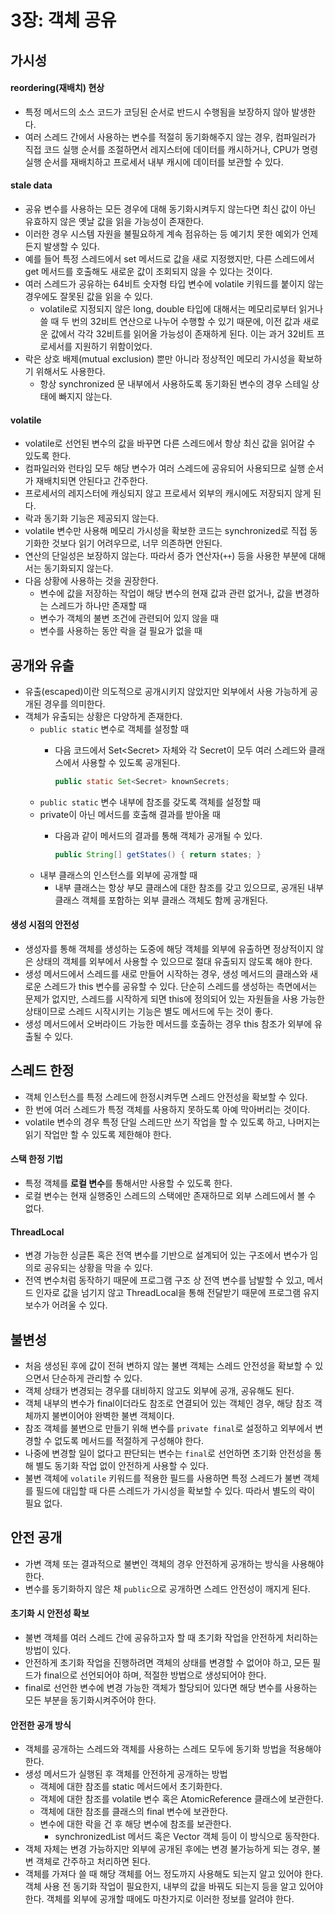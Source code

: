 # 3장: 객체 공유

## 가시성

#### reordering(재배치) 현상

* 특정 메서드의 소스 코드가 코딩된 순서로 반드시 수행됨을 보장하지 않아 발생한다.
* 여러 스레드 간에서 사용하는 변수를 적절히 동기화해주지 않는 경우, 컴파일러가 직접 코드 실행 순서를 조절하면서 레지스터에 데이터를 캐시하거나, CPU가 명령 실행 순서를 재배치하고 프로세서 내부 캐시에 데이터를 보관할 수 있다.

#### stale data

* 공유 변수를 사용하는 모든 경우에 대해 동기화시켜두지 않는다면 최신 값이 아닌 유효하지 않은 옛날 값을 읽을 가능성이 존재한다.
* 이러한 경우 시스템 자원을 불필요하게 계속 점유하는 등 예기치 못한 예외가 언제든지 발생할 수 있다.
* 예를 들어 특정 스레드에서 set 메서드로 값을 새로 지정했지만, 다른 스레드에서 get 메서드를 호출해도 새로운 값이 조회되지 않을 수 있다는 것이다.
* 여러 스레드가 공유하는 64비트 숫자형 타입 변수에 volatile 키워드를 붙이지 않는 경우에도 잘못된 값을 읽을 수 있다.
  * volatile로 지정되지 않은 long, double 타입에 대해서는 메모리로부터 읽거나 쓸 때 두 번의 32비트 연산으로 나누어 수행할 수 있기 때문에, 이전 값과 새로운 값에서 각각 32비트를 읽어올 가능성이 존재하게 된다. 이는 과거 32비트 프로세서를 지원하기 위함이었다.
* 락은 상호 배제(mutual exclusion) 뿐만 아니라 정상적인 메모리 가시성을 확보하기 위해서도 사용한다.
  * 항상 synchronized 문 내부에서 사용하도록 동기화된 변수의 경우 스테일 상태에 빠지지 않는다.

#### volatile

* volatile로 선언된 변수의 값을 바꾸면 다른 스레드에서 항상 최신 값을 읽어갈 수 있도록 한다.
* 컴파일러와 런타임 모두 해당 변수가 여러 스레드에 공유되어 사용되므로 실행 순서가 재배치되면 안된다고 간주한다.
* 프로세서의 레지스터에 캐싱되지 않고 프로세서 외부의 캐시에도 저장되지 않게 된다.
* 락과 동기화 기능은 제공되지 않는다.
* volatile 변수만 사용해 메모리 가시성을 확보한 코드는 synchronized로 직접 동기화한 것보다 읽기 어려우므로, 너무 의존하면 안된다.
* 연산의 단일성은 보장하지 않는다. 따라서 증가 연산자(`++`) 등을 사용한 부분에 대해서는 동기화되지 않는다.
* 다음 상황에 사용하는 것을 권장한다.
  * 변수에 값을 저장하는 작업이 해당 변수의 현재 값과 관련 없거나, 값을 변경하는 스레드가 하나만 존재할 때
  * 변수가 객체의 불변 조건에 관련되어 있지 않을 때
  * 변수를 사용하는 동안 락을 걸 필요가 없을 때

## 공개와 유출

* 유출(escaped)이란 의도적으로 공개시키지 않았지만 외부에서 사용 가능하게 공개된 경우를 의미한다.
* 객체가 유출되는 상황은 다양하게 존재한다.
  * &#x20;`public static` 변수로 객체를 설정할 때
    *   다음 코드에서 Set\<Secret> 자체와 각 Secret이 모두 여러 스레드와 클래스에서 사용할 수 있도록 공개된다.

        ```java
        public static Set<Secret> knownSecrets;
        ```
  * `public static` 변수 내부에 참조를 갖도록 객체를 설정할 때
  * private이 아닌 메서드를 호출해 결과를 받아올 때
    *   다음과 같이 메서드의 결과를 통해 객체가 공개될 수 있다.

        ```java
        public String[] getStates() { return states; }
        ```
  * 내부 클래스의 인스턴스를 외부에 공개할 때
    * 내부 클래스는 항상 부모 클래스에 대한 참조를 갖고 있으므로, 공개된 내부 클래스 객체를 포함하는 외부 클래스 객체도 함께 공개된다.

#### 생성 시점의 안전성

* 생성자를 통해 객체를 생성하는 도중에 해당 객체를 외부에 유출하면 정상적이지 않은 상태의 객체를 외부에서 사용할 수 있으므로 절대 유출되지 않도록 해야 한다.
* 생성 메서드에서 스레드를 새로 만들어 시작하는 경우, 생성 메서드의 클래스와 새로운 스레드가 this 변수를 공유할 수 있다. 단순히 스레드를 생성하는 측면에서는 문제가 없지만, 스레드를 시작하게 되면 this에 정의되어 있는 자원들을 사용 가능한 상태이므로 스레드 시작시키는 기능은 별도 메서드에 두는 것이 좋다.
* 생성 메서드에서 오버라이드 가능한 메서드를 호출하는 경우 this 참조가 외부에 유출될 수 있다.

## 스레드 한정

* 객체 인스턴스를 특정 스레드에 한정시켜두면 스레드 안전성을 확보할 수 있다.
* 한 번에 여러 스레드가 특정 객체를 사용하지 못하도록 아예 막아버리는 것이다.
* volatile 변수의 경우 특정 단일 스레드만 쓰기 작업을 할 수 있도록 하고, 나머지는 읽기 작업만 할 수 있도록 제한해야 한다.

#### 스택 한정 기법

* 특정 객체를 **로컬 변수**를 통해서만 사용할 수 있도록 한다.
* 로컬 변수는 현재 실행중인 스레드의 스택에만 존재하므로 외부 스레드에서 볼 수 없다.

#### ThreadLocal

* 변경 가능한 싱글톤 혹은 전역 변수를 기반으로 설계되어 있는 구조에서 변수가 임의로 공유되는 상황을 막을 수 있다.
* 전역 변수처럼 동작하기 때문에 프로그램 구조 상 전역 변수를 남발할 수 있고, 메서드 인자로 값을 넘기지 않고 ThreadLocal을 통해 전달받기 때문에 프로그램 유지보수가 어려울 수 있다.

## 불변성

* 처음 생성된 후에 값이 전혀 변하지 않는 불변 객체는 스레드 안전성을 확보할 수 있으면서 단순하게 관리할 수 있다.
* 객체 상태가 변경되는 경우를 대비하지 않고도 외부에 공개, 공유해도 된다.
* 객체 내부의 변수가 final이더라도 참조로 연결되어 있는 객체인 경우, 해당 참조 객체까지 불변이어야 완벽한 불변 객체이다.
* 참조 객체를 불변으로 만들기 위해 변수를 `private final`로 설정하고 외부에서 변경할 수 없도록 메서드를 적절하게 구성해야 한다.
* 나중에 변경할 일이 없다고 판단되는 변수는 `final`로 선언하면 초기화 안전성을 통해 별도 동기화 작업 없이 안전하게 사용할 수 있다.
* 불변 객체에 `volatile` 키워드를 적용한 필드를 사용하면 특정 스레드가 불변 객체를 필드에 대입할 때 다른 스레드가 가시성을 확보할 수 있다. 따라서 별도의 락이 필요 없다.

## 안전 공개

* 가변 객체 또는 결과적으로 불변인 객체의 경우 안전하게 공개하는 방식을 사용해야 한다.
* 변수를 동기화하지 않은 채 `public`으로 공개하면 스레드 안전성이 깨지게 된다.

#### 초기화 시 안전성 확보

* 불변 객체를 여러 스레드 간에 공유하고자 할 때 초기화 작업을 안전하게 처리하는 방법이 있다.
* 안전하게 초기화 작업을 진행하려면 객체의 상태를 변경할 수 없어야 하고, 모든 필드가 final으로 선언되어야 하며, 적절한 방법으로 생성되어야 한다.
* final로 선언한 변수에 변경 가능한 객체가 할당되어 있다면 해당 변수를 사용하는 모든 부분을 동기화시켜주어야 한다.

#### 안전한 공개 방식

* 객체를 공개하는 스레드와 객체를 사용하는 스레드 모두에 동기화 방법을 적용해야 한다.
* 생성 메서드가 실행된 후 객체를 안전하게 공개하는 방법
  * 객체에 대한 참조를 static 메서드에서 초기화한다.
  * 객체에 대한 참조를 volatile 변수 혹은 AtomicReference 클래스에 보관한다.
  * 객체에 대한 참조를 클래스의 final 변수에 보관한다.
  * 변수에 대한 락을 건 후 해당 변수에 참조를 보관한다.
    * synchronizedList 메서드 혹은 Vector 객체 등이 이 방식으로 동작한다.
* 객체 자체는 변경 가능하지만 외부에 공개된 후에는 변경 불가능하게 되는 경우, 불변 객체로 간주하고 처리하면 된다.
* 객체를 가져다 쓸 때 해당 객체를 어느 정도까지 사용해도 되는지 알고 있어야 한다. 객체 사용 전 동기화 작업이 필요한지, 내부의 값을 바꿔도 되는지 등을 알고 있어야 한다. 객체를 외부에 공개할 때에도 마찬가지로 이러한 정보를 알려야 한다.
